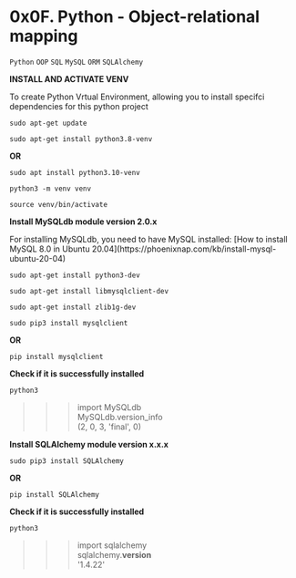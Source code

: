 # 0x0F. Python - Object-relational mapping
``Python`` ``OOP`` ``SQL`` ``MySQL`` ``ORM`` ``SQLAlchemy``

 **INSTALL AND ACTIVATE VENV**
<p>To create Python Vrtual Environment, allowing you to install specifci dependencies for this python project</p>

```
sudo apt-get update
```

```
sudo apt-get install python3.8-venv
```

**OR**

```
sudo apt install python3.10-venv
```

```
python3 -m venv venv
```

```
source venv/bin/activate
```

**Install MySQLdb module version 2.0.x**
<p>For installing MySQLdb, you need to have MySQL installed: [How to install MySQL 8.0 in Ubuntu 20.04](https://phoenixnap.com/kb/install-mysql-ubuntu-20-04)</p>

```
sudo apt-get install python3-dev
```

```
sudo apt-get install libmysqlclient-dev
```

```
sudo apt-get install zlib1g-dev
```

```
sudo pip3 install mysqlclient
```

**OR**
```
pip install mysqlclient
```
**Check if it is successfully installed**
```
python3
```
>>> import MySQLdb  
>>> MySQLdb.version_info  
(2, 0, 3, 'final', 0)

**Install SQLAlchemy module version x.x.x**
```
sudo pip3 install SQLAlchemy
```
**OR**
```
pip install SQLAlchemy
```
**Check if it is successfully installed**
```
python3
```
>>> import sqlalchemy  
>>> sqlalchemy.__version__  
'1.4.22'
